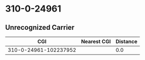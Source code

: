 # 310-0-24961
## Unrecognized Carrier


| CGI | Nearest CGI | Distance |
|-----|-------------|----------|
| 310-0-24961-102237952 |  | 0.0 |
